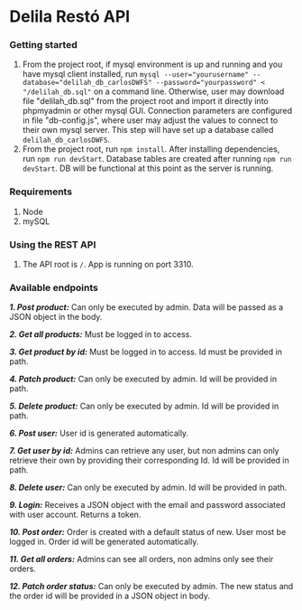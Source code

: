# Delila Restó API
### Getting started

1. From the project root, if mysql environment is up and running and you have mysql client installed, run  `mysql --user="yourusername" --database="delilah_db_carlosDWFS" --password="yourpassword" < "/delilah_db.sql"` on a command line. Otherwise, user may download file "delilah_db.sql" from the project root and import it directly into phpmyadmin or other mysql GUI. Connection parameters are configured in file "db-config.js", where user may adjust the values to connect to their own mysql server. This step will have set up a database called `delilah_db_carlosDWFS`.
2. From the project root, run `npm install`. After installing dependencies, run `npm run devStart`. Database tables are created after running `npm run devStart`. DB will be functional at this point as the server is running.
 

### Requirements

1. Node 
2. mySQL

### Using the REST API

1. The API root is `/`. App is running on port 3310.

### Available endpoints

***1. Post product:***
Can only be executed by admin. Data will be passed as a JSON object in the body.

***2. Get all products:***
Must be logged in to access.

***3. Get product by id:***
Must be logged in to access. Id must be provided in path.

***4. Patch product:***
Can only be executed by admin. Id will be provided in path.

***5. Delete product:***
Can only be executed by admin. Id will be provided in path.

***6. Post user:***
User id is generated automatically.

***7. Get user by id:***
Admins can retrieve any user, but non admins can only retrieve their own by providing their corresponding Id. Id will be provided in path.

***8. Delete user:***
Can only be executed by admin. Id will be provided in path.

***9. Login:***
Receives a JSON object with the email and password associated with user account. Returns a token.

***10. Post order:***
Order is created with a default status of new. User most be logged in. Order id will be generated automatically.

***11. Get all orders:***
Admins can see all orders, non admins only see their orders.

***12. Patch order status:***
Can only be executed by admin. The new status and the order id will be provided in a JSON object in body.



